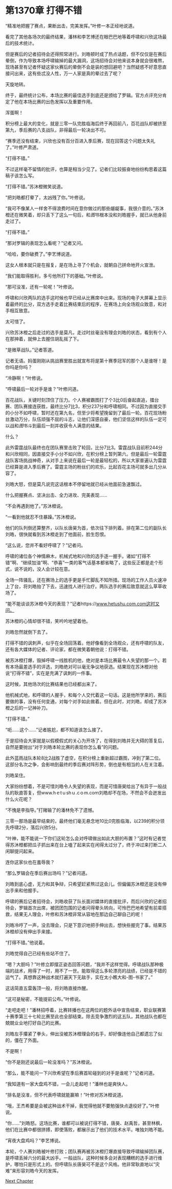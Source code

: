 # 第1370章 打得不错

“精准地把握了赛点，果断出击，完美发挥。”叶修一本正经地说道。

看完了其他各场次的最终结果，潘林和李艺博还在眼巴巴地等着呼啸和兴欣这场最后的技术统计。

但是赛后的记者招待会还得照常进行。刘皓顿时成了热点话题，但不仅仅是在赛后晕倒，作为导致本场呼啸输掉的最大漏洞，这场招待会对他来说本身就会很难熬，现场甚至有记者怀疑这家伙赛后的晕倒不会是装的想回避吧？当然疑惑不好意思直接问出来，这有些忒没人性，万一人家是真的晕过去了呢？

天旋地转。

终于，最终统计公布，本场比赛的最佳选手到底还是颁给了罗辑。官方点评充分肯定了他在本场比赛的出色发挥以及重要作用。

浑蛋啊！

积分榜上最大的变化，就是三零一队完胜临海后终于再回前八，百花战队却被挤至第九，季后赛的八支战队，非得最后一轮决出不可。

“赛季还没有结束，兴欣也没有百分百进入季后赛，现在回答这个问题太失礼了。”叶修严肃道。

“打得不错。”

不过这样毫不留情的批评，也算是相当少见了。记者们比较振奋地纷纷构思着这篇稿子该怎么写。

“打得不错。”苏沐橙微笑说道。

“把刘皓都打晕了，太凶残了你。”叶修说。

“我可不像某人一样舍不得浪费时间在意你做过的那些龌龊事，我很介意的。”苏沐橙还在微笑着，却只丢下了这么一句后，和*图*书根本没和刘皓握手，就已从他身前走过了。

“打得不错。”

“那对罗辑的表现怎么看呢？”记者又问。

“哈哈，要你破费了。”李艺博说道。

这女人根本就只是在报复，是在场上寻了个机会，就朝自己拼命地开火宣泄。

“我们能取得胜利，多亏他所打下的基础。”叶修说。

“那可没准，还有一轮呢！”叶修说。

呼啸和兴欣两队的选手这时候也早已经从比赛席中出来。现场的电子大屏幕上显示着最终的比分，双方选手走着比赛结束后的程序，在赛场上向全场观众致意，和对手相互致意。

太可惜了。

兴欣苏沐橙之后走过的选手是莫凡，走过时丝毫没有理会刘皓的状态，看到有个人在那抻着，就伸上去握住胡乱摇了下。

“是微草战队。”记者答道。

记者无语。妈蛋刚刚从挑战赛里胜出就宣布将是第十赛季冠军的那个人是谁呀！是你吗是你吗？

“冷静啊！”叶修说。

“呼啸最后一轮对手是谁？”叶修问道。

百花战队，关键时刻顶住了压力。个人赛被霸图打了个3比0后奋起直追，擂台赛、团队赛接连获胜，最终比分7比3，积分237分和呼啸相同。不过因为直接交手的小分不如呼啸，暂时还在第九名，但至少将希望挽留到了最后一轮。百花现场粉丝激动万分，队伍顽强不屈的斗志，让他们深感自豪，他们坚信这样的队伍一定可以战和*图*书斗到最后一刻并收获令人满意的结果。

什么？

此外雷霆战队最终也在团队赛里击败了轮回，比分7比3。雷霆战队目前积244分和兴欣相同，因直接交手小分不如兴欣，在积分榜上暂列第六。但是最后一轮雷霆战队客场挑战神奇，从对手上来说在最后一轮是最轻松的，所以大家普遍认为雷霆已经算是进入季后赛了。雷霆主场的粉丝们的欢乐，比起百花主场可就多出几分从容了。

刘皓大怒，但是莫凡说完这话根本不停留地就已经从他面前急速飘过。

什么把握赛点、坚决出击、全力进攻、完美表现……

“不会再遇到他了。”苏沐橙说。

“一看到他就忍不住暴躁。”苏沐橙说。

他们的队列倒还算整齐，以队长唐昊为首，依次往下排列着。排在第二位的副队长刘皓，很快就看到苏沐橙走到了他面前，脸生怨恨。

“这么说，您并不看好呼啸了？”记者问。

呼啸的诸位各个神情麻木，机械式地和兴欣的选手逐一握手。诸如“打得不错”啊、“继续加油”啊、“恭喜”一类的客气话基本都省略了，这些反正都是走个形式，说不说的，没人会计较在意。

全场一阵骚乱，还在赛场上的选手更是手忙脚乱不知所措。现场的工作人员火速冲上了台，将刘皓抬了下去，迅速找人进行治疗。两队选手的赛后致意就这么草草收场了。

“能不能谈谈苏沐橙今天的表现？”记者https://www.hetushu.com.com这时又问。

苏沐橙的心情却很不错，笑吟吟地望着他。

刘皓忽然就倒下去了。

打得不错的讽刺声，似乎在全场回荡着。他好像看到全场观众，还有呼啸的队友，还有各大媒体的记者、评论家，都在微笑着朝他说：打得不错。

被苏沐橙打爆，毁掉呼啸一线胜机的他，绝对是本场比赛最令人失望的那一个。若有本场最差选手的评选，刘皓绝对可以毫无争议地获选。结果现在苏沐橙对他说“打得不错”，实在是充满了讽刺的一件事。

这时候，其他场次的比赛结果也已经都出来了。

他机械式地，和呼啸的人握手，和每个人交代着这一句话。这是他所学来的，赛后要做的事，没有任何变通，对每个对手如此做着。但在此时，对刘皓，却成了苏沐橙之后的一记神补刀。

“打得不错。”

“呃……这个……”记者尴尬，都不知道该怎么接了。

于是招待会大家就是以假模假式的关心为开场了，在得到刘皓并无大碍的答复后，自然是要抛出“对于刘皓本轮比赛的表现你怎么看”的问题。

此外蓝雨战队本轮8比2战胜了虚空，在积分榜上重新超过霸图，冲到了第二位。这部分名次之争，会影响到最终的季后赛对阵形势，倒也是有相当的人在关注着。

刘皓呆住。

大家纷纷想着，不是可惜刘皓令人失望的表现，而是可惜唐昊给出了有异于一般战队的耿直答复，但www.hｅtｕshｕ.cｏm.coｍ刘皓却不在场，不然会不会迸发出什么火花呢？

“不愧是李指导。”打赌输了的潘林免不了遗憾。

三零一那场是最早结束的，最终他们毫无悬念地10比0完胜临海，以239的积分领先呼啸2分，落后兴欣5分。

“叶神，能不能说一下你们这轮怎么会对呼啸做出如此大胆的布置？”这时有记者觉得苏沐橙都把瓜子抓出来在台上嗑了起来实在闲得太过分了，终于冲过来打断二人闲聊提问起来。

连你这家伙也在羞辱我？

“那么罗辑会在季后赛出场吗？”记者问道。

刘皓到底心虚，无力和其争辩，只希望赶紧熬过这会儿。但偏偏苏沐橙还是没有伸出手来和他握手。

呼啸的赛后记者招待会，刘皓收获了队长面对媒体的直接批评，而后兴欣的记者招待会，罗辑首次出席，被团团包围的记者问得晕头转向，可怜巴巴地希望有前辈搭救，结果无人理会，叶修和苏沐橙非常从容地在那边自己聊自己的呢！

刘皓冷哼了一声，没去理会，只是下意识地把手伸出去，想快些握完了事。结果苏沐橙却没有伸出手来接。

“打得不错。”他说着。

刘皓觉得自己已经有些站不住了。

“嗯？大胆吗？”叶修立即摆正姿态回答问题，“我并不这样觉得。呼啸战队那种极端的战术，用得了一时，用不了一世。能取得这么多轮漂亮的战绩，已经是不错的运气了。真想靠这种战术就打遍天下无敌手，实在太小瞧大和-图-书家了。”

这话简直五雷轰顶一般，将刘皓直接炸醒。

“这可是秘密，不能提前公布。”叶修说。

“走吧走吧！”潘林招呼着，比赛转播也在这两位的题外话中宣告结束，职业联赛第十赛季第三十七轮比赛至此也全部结束。除去竞争激烈的这五队，其他战队也都在兢兢业业地打好自己的比赛。

刘皓左手攥紧了拳头，伸出没被苏沐橙理会的右手，却好像连他自己都遗忘了似的，僵在了外面。

不是啊！

“你不是刚还说最后一轮没准吗？”苏沐橙说。

“那么，能不能问一下兴欣希望在季后赛首轮碰到的对手是谁呢？”记者问道。

“我知道有一家大盘鸡不错，一会儿走起吧！”潘林也是爽快人。

“排名是没准，但不代表呼啸就能赢嘛！”叶修对苏沐橙说道。

“哦，王杰希要是会被这种战术干掉，我觉得他就不要勉强快点退役好了。”叶修说。

“你……”刘皓怒。这场比赛，谁都可以被说打得不错，唐昊、赵禹哲，甚至林枫，他们在比赛中都很拼搏，即使落败，都展示出了他们的技术水平。唯独刘皓不能。

“宵夜大盘鸡吗？”李艺博说。

本轮，个人赛刘皓被叶修打败；团队赛再被苏沐橙打爆直接导致呼啸输掉团队赛，是呼啸丢掉六分的最大凶手。一般战队，这种时候多会对表现糟糕的选手进行维护，哪怕只是形式上的。但呼啸队长唐昊可不是这个风格。他非常耿直地以“灾难”来形容刘皓今天的发挥。



[Next Chapter](%E7%AC%AC1371%E7%AB%A0%20%E6%94%B6%E5%AE%98%E5%A4%87%E6%88%98.md)